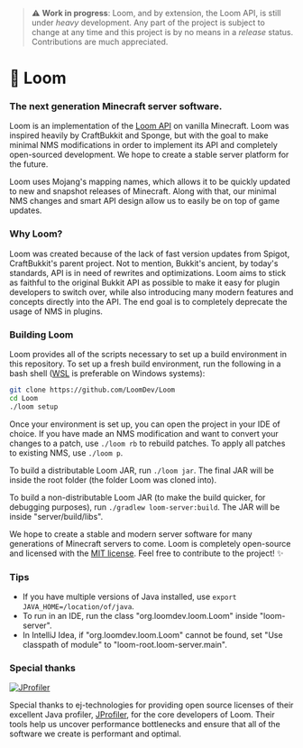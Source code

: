 > :warning: **Work in progress**: Loom, and by extension, the Loom API, is still under *heavy* development. Any part of the project is subject to change at any time and this project is by no means in a *release* status. Contributions are much appreciated. 

# 🧵 Loom
### The next generation Minecraft server software.

Loom is an implementation of the [Loom API](/api) on vanilla Minecraft. Loom was inspired heavily by CraftBukkit and Sponge, but with the goal to make minimal NMS modifications in order to implement its API and completely open-sourced development. We hope to create a stable server platform for the future.

Loom uses Mojang's mapping names, which allows it to be quickly updated to new and snapshot releases of Minecraft. Along with that, our minimal NMS changes and smart API design allow us to easily be on top of game updates.

### Why Loom?
Loom was created because of the lack of fast version updates from Spigot, CraftBukkit's parent project. Not to mention, Bukkit's ancient, by today's standards, API is in need of rewrites and optimizations. Loom aims to stick as faithful to the original Bukkit API as possible to make it easy for plugin developers to switch over, while also introducing many modern features and concepts directly into the API. The end goal is to completely deprecate the usage of NMS in plugins.

### Building Loom
Loom provides all of the scripts necessary to set up a build environment in this repository. To set up a fresh build environment, run the following in a bash shell ([WSL](https://docs.microsoft.com/en-us/windows/wsl/install-win10) is preferable on Windows systems):
```bash
git clone https://github.com/LoomDev/Loom
cd Loom
./loom setup
```
Once your environment is set up, you can open the project in your IDE of choice. If you have made an NMS modification and want to convert your changes to a patch, use `./loom rb` to rebuild patches. To apply all patches to existing NMS, use `./loom p`.

To build a distributable Loom JAR, run `./loom jar`. The final JAR will be inside the root folder (the folder Loom was cloned into).

To build a non-distributable Loom JAR (to make the build quicker, for debugging purposes), run `./gradlew loom-server:build`. The JAR will be inside "server/build/libs".

We hope to create a stable and modern server software for many generations of Minecraft servers to come. Loom is completely open-source and licensed with the [MIT license](/LICENSE). Feel free to contribute to the project! ✨

### Tips
- If you have multiple versions of Java installed, use `export JAVA_HOME=/location/of/java`.
- To run in an IDE, run the class "org.loomdev.loom.Loom" inside "loom-server".
- In IntelliJ Idea, if "org.loomdev.loom.Loom" cannot be found, set "Use classpath of module" to "loom-root.loom-server.main".

### Special thanks
[![JProfiler](https://www.ej-technologies.com/images/product_banners/jprofiler_medium.png)](https://www.ej-technologies.com/products/jprofiler/overview.html)  

Special thanks to ej-technologies for providing open source licenses of their excellent Java profiler, [JProfiler](https://www.ej-technologies.com/products/jprofiler/overview.html), for the core developers of Loom. Their tools help us uncover performance bottlenecks and ensure that all of the software we create is performant and optimal.
